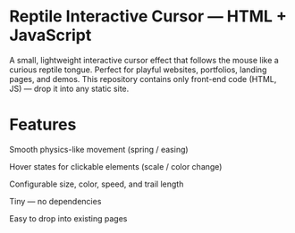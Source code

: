 # Reptile Interactive Cursor — HTML + JavaScript

A small, lightweight interactive cursor effect that follows the mouse like a curious reptile tongue. Perfect for playful websites, portfolios, landing pages, and demos.
This repository contains only front-end code (HTML, JS) — drop it into any static site.

# Features

 Smooth physics-like movement (spring / easing)

 Hover states for clickable elements (scale / color change)

 Configurable size, color, speed, and trail length

 Tiny — no dependencies

 Easy to drop into existing pages
